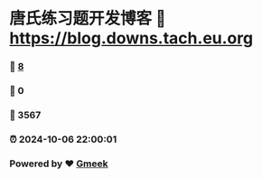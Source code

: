 # 唐氏练习题开发博客 :link: https://blog.downs.tach.eu.org 
### :page_facing_up: [8](https://blog.downs.tach.eu.org/tag.html) 
### :speech_balloon: 0 
### :hibiscus: 3567 
### :alarm_clock: 2024-10-06 22:00:01 
### Powered by :heart: [Gmeek](https://github.com/Meekdai/Gmeek)
